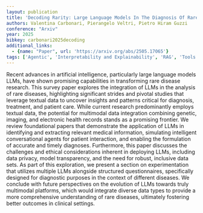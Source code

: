 ```yaml
---
layout: publication
title: 'Decoding Rarity: Large Language Models In The Diagnosis Of Rare Diseases'
authors: Valentina Carbonari, Pierangelo Veltri, Pietro Hiram Guzzi
conference: "Arxiv"
year: 2025
bibkey: carbonari2025decoding
additional_links:
  - {name: "Paper", url: 'https://arxiv.org/abs/2505.17065'}
tags: ['Agentic', 'Interpretability and Explainability', 'RAG', 'Tools', 'Fine-Tuning', 'Multimodal Models', 'Survey Paper', 'Reinforcement Learning', 'Ethics and Bias', 'Interpretability']
---
```

Recent advances in artificial intelligence, particularly large language models LLMs, have shown promising capabilities in transforming rare disease research. This survey paper explores the integration of LLMs in the analysis of rare diseases, highlighting significant strides and pivotal studies that leverage textual data to uncover insights and patterns critical for diagnosis, treatment, and patient care. While current research predominantly employs textual data, the potential for multimodal data integration combining genetic, imaging, and electronic health records stands as a promising frontier. We review foundational papers that demonstrate the application of LLMs in identifying and extracting relevant medical information, simulating intelligent conversational agents for patient interaction, and enabling the formulation of accurate and timely diagnoses. Furthermore, this paper discusses the challenges and ethical considerations inherent in deploying LLMs, including data privacy, model transparency, and the need for robust, inclusive data sets. As part of this exploration, we present a section on experimentation that utilizes multiple LLMs alongside structured questionnaires, specifically designed for diagnostic purposes in the context of different diseases. We conclude with future perspectives on the evolution of LLMs towards truly multimodal platforms, which would integrate diverse data types to provide a more comprehensive understanding of rare diseases, ultimately fostering better outcomes in clinical settings.
